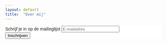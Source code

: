 ```yaml
---
layout: default
title:  "Over mij"
---
```


<!-- Begin MailChimp Signup Form -->
<link href="//cdn-images.mailchimp.com/embedcode/slim-10_7.css" rel="stylesheet" type="text/css">
<style type="text/css">
	#mc_embed_signup{background:#fff; clear:left; font:14px Helvetica,Arial,sans-serif; }
	/* Add your own MailChimp form style overrides in your site stylesheet or in this style block.
	   We recommend moving this block and the preceding CSS link to the HEAD of your HTML file. */
</style>
<div id="mc_embed_signup">
<form action="//github.us15.list-manage.com/subscribe/post?u=a90142ee8d9b640d9eb46a9b9&amp;id=18ddc80f3b" method="post" id="mc-embedded-subscribe-form" name="mc-embedded-subscribe-form" class="validate" target="_blank" novalidate>
    <div id="mc_embed_signup_scroll">
	<label for="mce-EMAIL">Schrijf je in op de mailinglijst</label>
	<input type="email" value="" name="EMAIL" class="email" id="mce-EMAIL" placeholder="E-mailadres" required>
    <!-- real people should not fill this in and expect good things - do not remove this or risk form bot signups-->
    <div style="position: absolute; left: -5000px;" aria-hidden="true"><input type="text" name="b_a90142ee8d9b640d9eb46a9b9_18ddc80f3b" tabindex="-1" value=""></div>
    <div class="clear"><input type="submit" value="Inschrijven" name="subscribe" id="mc-embedded-subscribe" class="button"></div>
    </div>
</form>
</div>

<!--End mc_embed_signup-->
